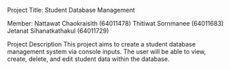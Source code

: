 Project Title:
	Student Database Management

Member:
Nattawat Chaokraisith (64011478)
Thitiwat Sornmanee (64011683)
Jetanat Sihanatkathakul (64011729)

Project Description
	This project aims to create a student database management system via console inputs. The user will be able to view, create, delete, and edit student data within the database.
